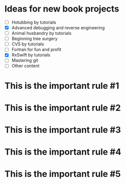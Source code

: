 # Ideas for new book projects

- [ ] Hotubbing by tutorials
- [x] Advanced debugging and reverse engineering
- [ ] Animal husbandry by tutorials
- [ ] Beginning tree surgery
- [ ] CVS by tutorials
- [ ] Fortran for fun and profit
- [x] RxSwift by tutorials
- [ ] Mastering git
- [ ] Other content

# This is the important rule #1
# This is the important rule #2
# This is the important rule #3




# This is the important rule #4
# This is the important rule #5
